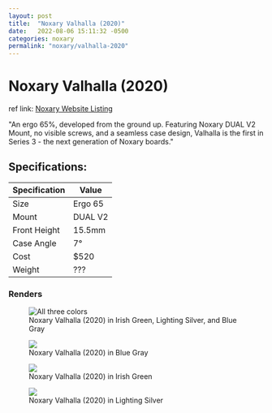 ```yaml
---
layout: post
title:  "Noxary Valhalla (2020)"
date:   2022-08-06 15:11:32 -0500
categories: noxary
permalink: "noxary/valhalla-2020"
---
```

# Noxary Valhalla (2020)

ref link: [Noxary Website Listing](https://noxary.co/collections/valhalla-2020/products/valhalla-2020)

"An ergo 65%, developed from the ground up. Featuring Noxary DUAL V2 Mount, no visible screws, and a seamless case design, Valhalla is the first in Series 3 - the next generation of Noxary boards."

## Specifications:

| Specification | Value |
|---|---|
| Size | Ergo 65 |
| Mount | DUAL V2 |
| Front Height | 15.5mm |
| Case Angle | 7° |
| Cost | $520 |
| Weight | ??? |

### Renders
<figure>
  <img src="{{ 'assets/images/noxary/valhalla/valhalla-all-colors.png' | relative_url }}" alt="All three colors">
  <figcaption>Noxary Valhalla (2020) in Irish Green, Lighting Silver, and Blue Gray</figcaption>
</figure>

<figure>
  <img src="{{ 'assets/images/noxary/valhalla/valhalla-blue-gray-top.png' | relative_url }}" >
  <figcaption>Noxary Valhalla (2020) in Blue Gray</figcaption>
</figure>

<figure>
  <img src="{{ 'assets/images/noxary/valhalla/valhalla-irish-green-top.png' | relative_url }}" >
  <figcaption>Noxary Valhalla (2020) in Irish Green</figcaption>
</figure>

<figure>
  <img src="{{ 'assets/images/noxary/valhalla/valhalla-lightning-silver-top.png' | relative_url }}" >
  <figcaption>Noxary Valhalla (2020) in Lighting Silver</figcaption>
</figure>
